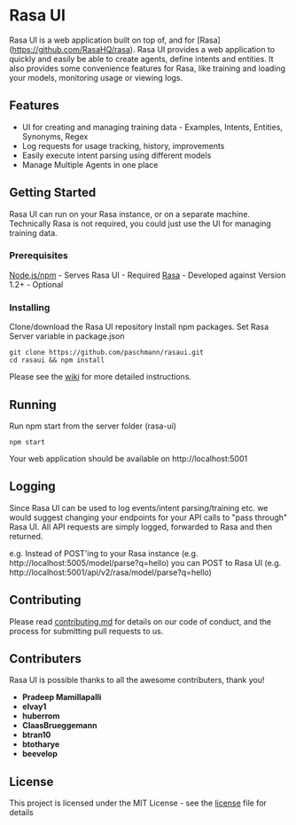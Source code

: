 # Rasa UI

Rasa UI is a web application built on top of, and for [Rasa] (https://github.com/RasaHQ/rasa). Rasa UI provides a web application to quickly and easily be able to create agents, define intents and entities. It also provides some convenience features for Rasa, like training and loading your models, monitoring usage or viewing logs.

## Features

- UI for creating and managing training data - Examples, Intents, Entities, Synonyms, Regex
- Log requests for usage tracking, history, improvements
- Easily execute intent parsing using different models
- Manage Multiple Agents in one place

## Getting Started

Rasa UI can run on your Rasa instance, or on a separate machine. Technically Rasa is not required, you could just use the UI for managing training data.


### Prerequisites

[Node.js/npm](https://nodejs.org/en/) - Serves Rasa UI - Required
[Rasa](https://github.com/RasaHQ/rasa) - Developed against Version 1.2+ - Optional

### Installing

Clone/download the Rasa UI repository
Install npm packages.
Set Rasa Server variable in package.json

```
git clone https://github.com/paschmann/rasaui.git
cd rasaui && npm install
```

Please see the [wiki](https://github.com/paschmann/rasa-ui/wiki/Rasa-UI-Install-Guide) for more detailed instructions.

## Running
Run npm start from the server folder (rasa-ui)

```
npm start
```
Your web application should be available on http://localhost:5001

## Logging

Since Rasa UI can be used to log events/intent parsing/training etc. we would suggest changing your endpoints for your API calls to "pass through" Rasa UI. All API requests are simply logged, forwarded to Rasa and then returned.

e.g. Instead of POST'ing to your Rasa instance (e.g. http://localhost:5005/model/parse?q=hello) you can POST to Rasa UI (e.g. http://localhost:5001/api/v2/rasa/model/parse?q=hello)

## Contributing

Please read [contributing.md](contributing.md) for details on our code of conduct, and the process for submitting pull requests to us.

## Contributers

Rasa UI is possible thanks to all the awesome contributers, thank you!

* **Pradeep Mamillapalli**
* **elvay1**
* **huberrom**
* **ClaasBrueggemann**
* **btran10**
* **btotharye**
* **beevelop**

## License

This project is licensed under the MIT License - see the [license](license) file for details
